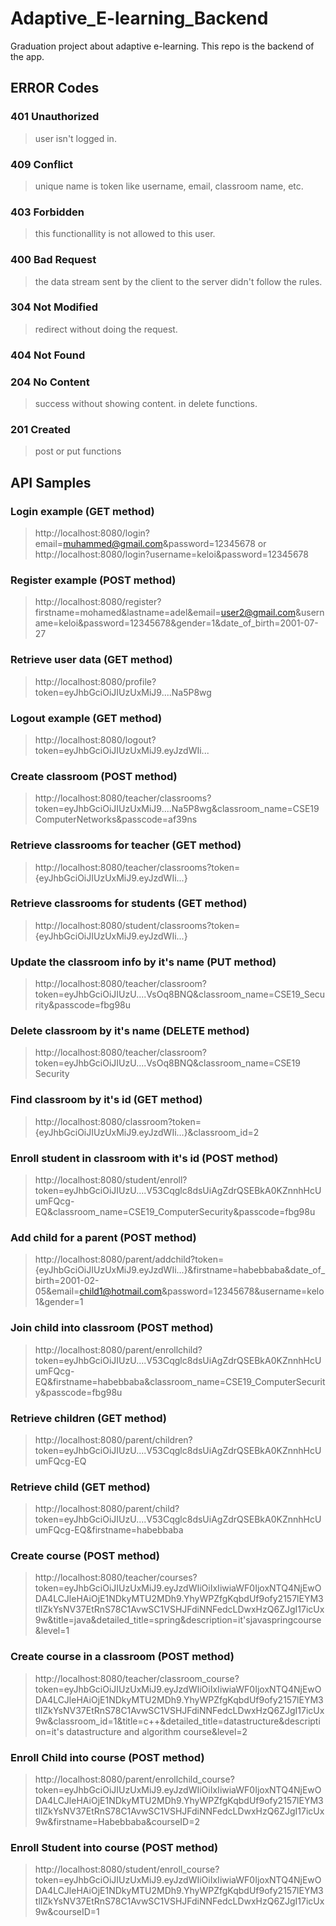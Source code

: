 # Adaptive_E-learning_Backend
Graduation project about adaptive e-learning. This repo is the backend of the app.


## ERROR Codes
### 401 Unauthorized
> user isn't logged in.
### 409 Conflict
>unique name is token like username, email, classroom name, etc.

### 403 Forbidden
>this functionallity is not allowed to this user.

### 400 Bad Request
>the data stream sent by the client to the server didn't follow the rules.

### 304 Not Modified
>redirect without doing the request.

### 404 Not Found

### 204 No Content
>success without showing content. in delete functions.

### 201 Created
>post or put functions

## API Samples
### Login example (GET method)
>http://localhost:8080/login?email=muhammed@gmail.com&password=12345678
or
>http://localhost:8080/login?username=keloi&password=12345678

### Register example (POST method)
>http://localhost:8080/register?firstname=mohamed&lastname=adel&email=user2@gmail.com&username=keloi&password=12345678&gender=1&date_of_birth=2001-07-27

### Retrieve user data (GET method)
>http://localhost:8080/profile?token=eyJhbGciOiJIUzUxMiJ9....Na5P8wg

### Logout example (GET method)
>http://localhost:8080/logout?token=eyJhbGciOiJIUzUxMiJ9.eyJzdWIi...

### Create classroom (POST method)
>http://localhost:8080/teacher/classrooms?token=eyJhbGciOiJIUzUxMiJ9....Na5P8wg&classroom_name=CSE19 ComputerNetworks&passcode=af39ns

### Retrieve classrooms for teacher (GET method)
>http://localhost:8080/teacher/classrooms?token={eyJhbGciOiJIUzUxMiJ9.eyJzdWIi...}

### Retrieve classrooms for students (GET method)
>http://localhost:8080/student/classrooms?token={eyJhbGciOiJIUzUxMiJ9.eyJzdWIi...}

### Update the classroom info by it's name (PUT method)
>http://localhost:8080/teacher/classroom?token=eyJhbGciOiJIUzU....VsOq8BNQ&classroom_name=CSE19_Security&passcode=fbg98u

### Delete classroom by it's name (DELETE method)
>http://localhost:8080/teacher/classroom?token=eyJhbGciOiJIUzU....VsOq8BNQ&classroom_name=CSE19 Security

### Find classroom by it's id (GET method)
>http://localhost:8080/classroom?token={eyJhbGciOiJIUzUxMiJ9.eyJzdWIi...}&classroom_id=2

### Enroll student in classroom with it's id (POST method)
>http://localhost:8080/student/enroll?token=eyJhbGciOiJIUzU....V53Cqglc8dsUiAgZdrQSEBkA0KZnnhHcUumFQcg-EQ&classroom_name=CSE19_ComputerSecurity&passcode=fbg98u

### Add child for a parent (POST method)
>http://localhost:8080/parent/addchild?token={eyJhbGciOiJIUzUxMiJ9.eyJzdWIi...}&firstname=habebbaba&date_of_birth=2001-02-05&email=child1@hotmail.com&password=12345678&username=kelo1&gender=1

### Join child into classroom (POST method)
>http://localhost:8080/parent/enrollchild?token=eyJhbGciOiJIUzU....V53Cqglc8dsUiAgZdrQSEBkA0KZnnhHcUumFQcg-EQ&firstname=habebbaba&classroom_name=CSE19_ComputerSecurity&passcode=fbg98u

### Retrieve children (GET method)
>http://localhost:8080/parent/children?token=eyJhbGciOiJIUzU....V53Cqglc8dsUiAgZdrQSEBkA0KZnnhHcUumFQcg-EQ

### Retrieve child (GET method)
>http://localhost:8080/parent/child?token=eyJhbGciOiJIUzU....V53Cqglc8dsUiAgZdrQSEBkA0KZnnhHcUumFQcg-EQ&firstname=habebbaba

### Create course (POST method)
>http://localhost:8080/teacher/courses?token=eyJhbGciOiJIUzUxMiJ9.eyJzdWIiOiIxIiwiaWF0IjoxNTQ4NjEwODA4LCJleHAiOjE1NDkyMTU2MDh9.YhyWPZfgKqbdUf9ofy2157lEYM3tlIZkYsNV37EtRnS78C1AvwSC1VSHJFdiNNFedcLDwxHzQ6ZJgI17icUx9w&title=java&detailed_title=spring&description=it'sjavaspringcourse&level=1

### Create course in a classroom (POST method)
>http://localhost:8080/teacher/classroom_course?token=eyJhbGciOiJIUzUxMiJ9.eyJzdWIiOiIxIiwiaWF0IjoxNTQ4NjEwODA4LCJleHAiOjE1NDkyMTU2MDh9.YhyWPZfgKqbdUf9ofy2157lEYM3tlIZkYsNV37EtRnS78C1AvwSC1VSHJFdiNNFedcLDwxHzQ6ZJgI17icUx9w&classroom_id=1&title=c++&detailed_title=datastructure&description=it's datastructure and algorithm course&level=2

### Enroll Child into course (POST method)
>http://localhost:8080/parent/enrollchild_course?token=eyJhbGciOiJIUzUxMiJ9.eyJzdWIiOiIxIiwiaWF0IjoxNTQ4NjEwODA4LCJleHAiOjE1NDkyMTU2MDh9.YhyWPZfgKqbdUf9ofy2157lEYM3tlIZkYsNV37EtRnS78C1AvwSC1VSHJFdiNNFedcLDwxHzQ6ZJgI17icUx9w&firstname=Habebbaba&courseID=2

### Enroll Student into course (POST method)
>http://localhost:8080/student/enroll_course?token=eyJhbGciOiJIUzUxMiJ9.eyJzdWIiOiIxIiwiaWF0IjoxNTQ4NjEwODA4LCJleHAiOjE1NDkyMTU2MDh9.YhyWPZfgKqbdUf9ofy2157lEYM3tlIZkYsNV37EtRnS78C1AvwSC1VSHJFdiNNFedcLDwxHzQ6ZJgI17icUx9w&courseID=1
